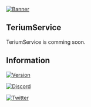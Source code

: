 [![Banner](https://i.imgur.com/YGVJEqu.png)](https://terium.cloud)
## TeriumService
TeriumService is comming soon.
  	
## Information
[![Version](https://img.shields.io/badge/Terium-%20Cloud%20Version-v1.0--SNAPSHOT%20(NOT%20RELEASED)-blue?style=for-the-badge&logo=appveyor)](https://terium.cloud)

[![Discord](https://img.shields.io/badge/Discord%20Server-JOIN%20NOW-%237289da?style=for-the-badge&logo=discord)](https://discord.com/invite/5VrY59sffQ)

[![Twitter](https://img.shields.io/twitter/follow/teriumservice?color=%231DA1F2&logo=twitter&style=for-the-badge)](https://twitter.com/@teriumservice)
